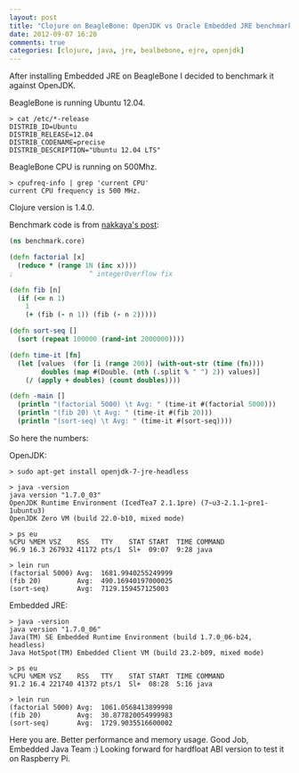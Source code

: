```yaml
---
layout: post
title: "Clojure on BeagleBone: OpenJDK vs Oracle Embedded JRE benchmark"
date: 2012-09-07 16:20
comments: true
categories: [clojure, java, jre, bealbebone, ejre, openjdk]
---
```

After installing Embedded JRE on BeagleBone I decided to benchmark it against OpenJDK.
<!-- more -->
BeagleBone is running Ubuntu 12.04.
```
> cat /etc/*-release
DISTRIB_ID=Ubuntu
DISTRIB_RELEASE=12.04
DISTRIB_CODENAME=precise
DISTRIB_DESCRIPTION="Ubuntu 12.04 LTS"
```

BeagleBone CPU is running on 500Mhz.
```
> cpufreq-info | grep 'current CPU'
current CPU frequency is 500 MHz.
```

Clojure version is 1.4.0.

Benchmark code is from [nakkaya's post](http://nakkaya.com/2011/03/15/clojure-on-the-beagleboard/):
```clojure
(ns benchmark.core)

(defn factorial [x]
  (reduce * (range 1N (inc x))))
;                   ^ integerOverflow fix

(defn fib [n]
  (if (<= n 1)
    1
    (+ (fib (- n 1)) (fib (- n 2)))))

(defn sort-seq []
  (sort (repeat 100000 (rand-int 2000000))))

(defn time-it [fn]
  (let [values  (for [i (range 200)] (with-out-str (time (fn))))
        doubles (map #(Double. (nth (.split % " ") 2)) values)]
    (/ (apply + doubles) (count doubles))))

(defn -main []
  (println "(factorial 5000) \t Avg: " (time-it #(factorial 5000)))
  (println "(fib 20) \t Avg: " (time-it #(fib 20)))
  (println "(sort-seq) \t Avg: " (time-it #(sort-seq))))
```

So here the numbers:

OpenJDK:
```
> sudo apt-get install openjdk-7-jre-headless

> java -version
java version "1.7.0_03"
OpenJDK Runtime Environment (IcedTea7 2.1.1pre) (7~u3-2.1.1~pre1-1ubuntu3)
OpenJDK Zero VM (build 22.0-b10, mixed mode)

> ps eu
%CPU %MEM VSZ    RSS   TTY    STAT START  TIME COMMAND
96.9 16.3 267932 41172 pts/1  Sl+  09:07  9:28 java

> lein run
(factorial 5000) Avg:  1681.9940255249999
(fib 20)         Avg:  490.16940197000025
(sort-seq)       Avg:  7129.159457125003
```

Embedded JRE:
```
> java -version
java version "1.7.0_06"
Java(TM) SE Embedded Runtime Environment (build 1.7.0_06-b24, headless)
Java HotSpot(TM) Embedded Client VM (build 23.2-b09, mixed mode)

> ps eu
%CPU %MEM VSZ    RSS   TTY    STAT START  TIME COMMAND
91.2 16.4 221740 41372 pts/1  Sl+  08:28  5:16 java

> lein run
(factorial 5000) Avg:  1061.0568413899998
(fib 20)         Avg:  30.877820054999983
(sort-seq)       Avg:  1729.9035516600002
```

Here you are. Better performance and memory usage.
Good Job, Embedded Java Team :)
Looking forward for hardfloat ABI version to test it on Raspberry Pi.

